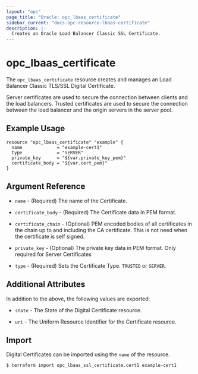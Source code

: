 ```yaml
---
layout: "opc"
page_title: "Oracle: opc_lbaas_certificate"
sidebar_current: "docs-opc-resource-lbaas-certificate"
description: |-
  Creates an Oracle Load Balancer Classic SSL Certificate.
---
```


# opc\_lbaas\_certificate

The `opc_lbaas_certificate` resource creates and manages an Load Balancer Classic TLS/SSL Digital Certificate.

Server certificates are used to secure the connection between clients and the load balancers. Trusted certificates are used to secure the connection between the load balancer and the origin servers in the server pool.

## Example Usage

```hcl
resource "opc_lbaas_certificate" "example" {
  name             = "example-cert1"
  type             = "SERVER"
  private_key      = "${var.private_key_pem}"
  certificate_body = "${var.cert_pem}"
}
```

## Argument Reference

* `name` - (Required) The name of the Certificate.

* `certificate_body` - (Required) The Certificate data in PEM format.

* `certificate_chain` - (Optional) PEM encoded bodies of all certificates in the chain up to and including the CA certificate. This is not need when the certificate is self signed.

* `private_key` - (Optional) The private key data in PEM format. Only required for Server Certificates

* `type` - (Required) Sets the Certificate Type. `TRUSTED` or `SERVER`.


## Additional Attributes

In addition to the above, the following values are exported:

* `state` - The State of the Digital Certificate resource.

* `uri` - The Uniform Resource Identifier for the Certificate resource.

## Import

Digital Certificates can be imported using the `name` of the resource.

```shell
$ terraform import opc_lbaas_ssl_certificate.cert1 example-cert1
```
